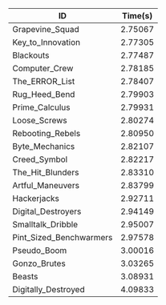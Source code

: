 |ID|Time(s)|
|-|-|
|Grapevine_Squad|2.75067|
|Key_to_Innovation|2.77305|
|Blackouts|2.77487|
|Computer_Crew|2.78185|
|The_ERROR_List|2.78407|
|Rug_Heed_Bend|2.79903|
|Prime_Calculus|2.79931|
|Loose_Screws|2.80274|
|Rebooting_Rebels|2.80950|
|Byte_Mechanics|2.82107|
|Creed_Symbol|2.82217|
|The_Hit_Blunders|2.83310|
|Artful_Maneuvers|2.83799|
|Hackerjacks|2.92711|
|Digital_Destroyers|2.94149|
|Smalltalk_Dribble|2.95007|
|Pint_Sized_Benchwarmers|2.97578|
|Pseudo_Boom|3.00016|
|Gonzo_Brutes|3.03265|
|Beasts|3.08931|
|Digitally_Destroyed|4.09833|
